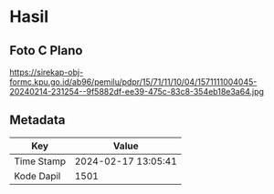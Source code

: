 # Hasil

## Foto C Plano

https://sirekap-obj-formc.kpu.go.id/ab96/pemilu/pdpr/15/71/11/10/04/1571111004045-20240214-231254--9f5882df-ee39-475c-83c8-354eb18e3a64.jpg


## Metadata

| Key        | Value               |
| ---------- | ------------------- |
| Time Stamp | 2024-02-17 13:05:41 |
| Kode Dapil | 1501                |



